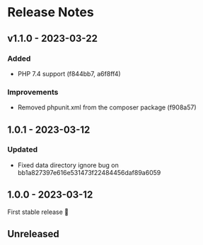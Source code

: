 # Release Notes

## v1.1.0 - 2023-03-22

### Added

- PHP 7.4 support (f844bb7, a6f8ff4)

### Improvements

- Removed phpunit.xml from the composer package (f908a57)

## 1.0.1 - 2023-03-12

### Updated

- Fixed data directory ignore bug on bb1a827397e616e531473f22484456daf89a6059

## 1.0.0 - 2023-03-12

First stable release 🎉

## Unreleased
